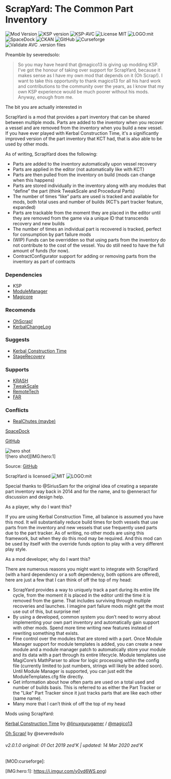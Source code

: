 <!-- Readme.md v1.0.1.0
ScrapYard {SYD}
created: 01 Oct 19
updated: 2020 03 12 -->
<!-- # KerbGuise Experimental engineering (KGEx)
#### Brings you: -->
<!-- Download on SpaceDock or Github or Curseforge. Also available on CKAN. -->

# ScrapYard: The Common Part Inventory
![Mod Version][SHIELD:mod:latest] 
![KSP version][SHIELD:ksp] ![KSP-AVC][SHIELD:kspavc] ![License MIT][SHIELD:license] ![LOGO:mit]  
![SpaceDock][SHIELD:spacedock] ![CKAN][SHIELD:ckan] ![GitHub][SHIELD:github] ![Curseforge][SHIELD:curseforge] 
![Validate AVC .version files][SHIELD:avcvalid]  

Preamble by severedsolo: 
> So you may have heard that @magico13 is giving up modding KSP. I've got the honour of taking over support for ScrapYard, because it makes sense as I have my own mod that depends on it (Oh Scrap!). I want to take this opportunity to thank magico13 for all his hard work and contributions to the community over the years, as I know that my own KSP experience would be much poorer without his mods. Anyway, enough from me.

The bit you are actually interested in

ScrapYard is a mod that provides a part inventory that can be shared between multiple mods. Parts are added to the inventory when you recover a vessel and are removed from the inventory when you build a new vessel. If you have ever played with Kerbal Construction Time, it's a significantly improved version of the part inventory that KCT had, that is also able to be used by other mods.

As of writing, ScrapYard does the following:

- Parts are added to the inventory automatically upon vessel recovery
- Parts are applied in the editor (not automatically like with KCT)
- Parts are then pulled from the inventory on build (mods can change when this happens)
- Parts are stored individually in the inventory along with any modules that “define” the part (think TweakScale and Procedural Parts)
- The number of times “like” parts are used is tracked and available for mods, both total uses and number of builds (KCT’s part tracker feature, expanded)
- Parts are trackable from the moment they are placed in the editor until they are removed from the game via a unique ID that transcends recovery and new builds
- The number of times an individual part is recovered is tracked, perfect for consumption by part failure mods
- (WIP) Funds can be overridden so that using parts from the inventory do not contribute to the cost of the vessel. You do still need to have the full amount of funds (for now).
- ContractConfigurator support for adding or removing parts from the inventory as part of contracts

 

### Dependencies
- KSP
- [ModuleManager](https://forum.kerbalspaceprogram.com/index.php?/topic/50533-**)
- [Magicore](http://forum.kerbalspaceprogram.com/index.php?/topic/97033-*)

### Recomends
- [OhScrap!](https://forum.kerbalspaceprogram.com/index.php?/topic/160854-*)
- [KerbalChangeLog](https://forum.kerbalspaceprogram.com/index.php?/topic/179207-*)

### Suggests
- [Kerbal Construction Time]()
- [StageRecovery](https://forum.kerbalspaceprogram.com/index.php?/topic/179306-**)

### Supports
- [KRASH](http://forum.kerbalspaceprogram.com/index.php?/topic/133082-*)
- [TweakScale](https://forum.kerbalspaceprogram.com/index.php?/topic/179030-*)
- [RemoteTech]()
- [FAR]()

### Conflicts
- [RealChutes  (maybe)]()


[SpaceDock][MOD:spacedock]

[GitHub](https://github.com/zer0Kerbal/ScrapYard/releases/latest/)

![hero shot][IMG:hero:0]  
![hero shot][IMG:hero:1]  

Source: [GitHub][MOD:github:repo]

ScrapYard is licensed ![MIT][MOD:license] ![LOGO:mit]  

 

Special thanks to @SiriusSam for the original idea of creating a separate part inventory way back in 2014 and for the name, and to @enneract for discussion and design help.

As a player, why do I want this?

If you are using Kerbal Construction Time, all balance is assumed you have this mod. It will substantially reduce build times for both vessels that use parts from the inventory and new vessels that use frequently used parts due to the part tracker. As of writing, no other mods are using this framework, but when they do this mod may be required. And this mod can be used by itself with the override funds option to play with a very different play style.

As a mod developer, why do I want this?


There are numerous reasons you might want to integrate with ScrapYard (with a hard dependency or a soft dependency, both options are offered), here are just a few that I can think of off the top of my head:

- ScrapYard provides a way to uniquely track a part during its entire life cycle, from the moment it is placed in the editor until the time it is removed from the game. That includes surviving through multiple recoveries and launches. I imagine part failure mods might get the most use out of this, but surprise me!
- By using a developed, common system you don’t need to worry about implementing your own part inventory and automatically gain support with other mods. Spend more time writing new features instead of rewriting something that exists.
- Fine control over the modules that are stored with a part. Once Module Manager support for module templates is added, you can create a new module and a module manager patch to automatically store your module and its data with a part through its entire lifecycle. Module templates use MagiCore’s MathParser to allow for logic processing within the config file (currently limited to just numbers, strings will likely be added soon). Until Module Manager is supported, you can just edit the ModuleTemplates.cfg file directly. ﻿
- Get information about how often parts are used on a total used and number of builds basis. This is referred to as either the Part Tracker or the "Like" Part Tracker since it just tracks parts that are like each other (same name).
- Many more that I can’t think of off the top of my head


Mods using ScrapYard:

[Kerbal Construction Time](https://forum.kerbalspaceprogram.com/index.php?/topic/62900-*) by [@linuxgurugamer][LINK:linuxgurugamer] / [@magico13][LINK:magico13]

[Oh Scrap!](https://forum.kerbalspaceprogram.com/index.php?/topic/160854-*) by @severedsolo 

###### v2.0.1.0 original: 01 Oct 2019 zed'K | updated: 14 Mar 2020 zed'K

[MOD:license]:         https://github.com/zer0Kerbal/ScrapYard/blob/master/LICENSE
[MOD:contributing]:    https://github.com/zer0Kerbal/ScrapYard/blob/master/.github/CONTRIBUTING.md
[MOD:issues]:          https://github.com/zer0Kerbal/ScrapYard/issues
[MOD:wiki]:            https://github.com/zer0Kerbal/ScrapYard/
[MOD:known]:           https://github.com/zer0Kerbal/ScrapYard/wiki/Known-Issues
[MOD:forum]:           https://forum.kerbalspaceprogram.com/index.php?/topic/178641-*[Link:]:
[MOD:spacedock]:       https://spacedock.info/mod/1746
[MOD:github:repo]:     https://github.com/zer0Kerbal/ScrapYard/
[MOD:github:releases]: https://github.com/zer0Kerbal/ScrapYard/releases/latest
[MOD:curseforge]:    

[SHIELD:mod:latest]: https://img.shields.io/github/v/release/zer0Kerbal/ScrapYard?include_prereleases?style=plastic
[SHIELD:mod]: https://img.shields.io/endpoint?url=https://raw.githubusercontent.com/zer0Kerbal/ScrapYard/master/json/mod.json
[SHIELD:ksp]: https://img.shields.io/endpoint?url=https://raw.githubusercontent.com/zer0Kerbal/ScrapYard/master/json/ksp.json
[SHIELD:license]: https://img.shields.io/endpoint?url=https://raw.githubusercontent.com/zer0Kerbal/ScrapYard/master/json/license.json
[LOGO:mit]: https://i.postimg.cc/bvjfsMP5/MIT-17x17.png
[SHIELD:kspavc]:     https://img.shields.io/badge/KSP-AVC--supported-brightgreen.svg?style=plastic
[SHIELD:spacedock]:  https://img.shields.io/badge/SpaceDock-listed-blue.svg?style=plastic
[SHIELD:ckan]:       https://img.shields.io/badge/CKAN-Indexed-blue.svg?style=plastic
[SHIELD:github]:     https://img.shields.io/badge/Github-Indexed-blue.svg?style=plastic
[SHIELD:curseforge]: https://img.shields.io/badge/CurseForge-listed-blue.svg?style=plastic
[SHIELD:avcvalid]:    https://github.com/zer0Kerbal/ScarpYard/workflows/Validate%20AVC%20.version%20files/badge.svg?style=plastic

[LINK:magico13]:       https://forum.kerbalspaceprogram.com/index.php?/profile/73338-magico13/
[LINK:severedsolo]:    https://forum.kerbalspaceprogram.com/index.php?/profile/80345-severedsolo/
[LINK:zer0Kerbal]:     https://forum.kerbalspaceprogram.com/index.php?/profile/190933-zer0kerbal/
[LINK:linuxgurugamer]: https://forum.kerbalspaceprogram.com/index.php?/profile/129964-linuxgurugamer/

[IMG:hero:0]: https://i.imgur.com/DVDdgU1.png
[IMG:hero:1]: https://i.imgur.com/y0vd6WS.png)

<!--
this file: GPLv2
zer0Kerbal-->